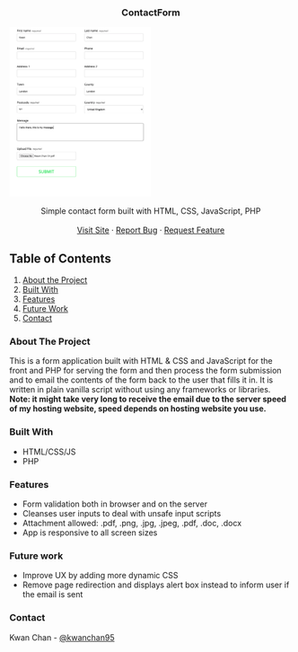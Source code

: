 <!-- PROJECT LOGO -->
<p align="center">
  <h3 align="center">ContactForm</h3>
  <a href="https://kwanchan.co/reddit-client/">
    <img src='display.png' width='50%'>
  </a>
  <p align="center">
    Simple contact form built with HTML, CSS, JavaScript, PHP
    <br />
    <br />
    <a href="https://kwanchan.co/form/" target='#'>Visit Site</a>
    ·
    <a href="https://github.com/zcestkc/ContactForm/issues">Report Bug</a>
    ·
    <a href="https://github.com/zcestkc/ContactForm/issues">Request Feature</a>
  </p>
</p>

<!-- TABLE OF CONTENTS -->

## Table of Contents

1. [About the Project](#about-the-project)
2. [Built With](#built-with)
3. [Features](#features)
4. [Future Work](#future-work)
5. [Contact](#contact)

### About The Project

This is a form application built with HTML & CSS and JavaScript for the front and PHP for serving the form and then process the form submission and to email the contents of the form back to the user that fills it in. It is written in plain vanilla script without using any frameworks or libraries. <b>Note: it might take very long to receive the email due to the server speed of my hosting website, speed depends on hosting website you use.</b>

### Built With

- HTML/CSS/JS
- PHP

### Features

- Form validation both in browser and on the server
- Cleanses user inputs to deal with unsafe input scripts
- Attachment allowed: .pdf, .png, .jpg, .jpeg, .pdf, .doc, .docx
- App is responsive to all screen sizes

### Future work

- Improve UX by adding more dynamic CSS
- Remove page redirection and displays alert box instead to inform user if the email is sent

### Contact

Kwan Chan - [@kwanchan95](https://twitter.com/kwanchan95)
